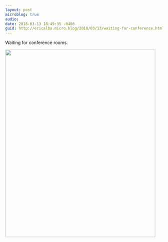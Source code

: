 ```yaml
---
layout: post
microblog: true
audio: 
date: 2018-03-13 18:49:35 -0400
guid: http://ericalba.micro.blog/2018/03/13/waiting-for-conference.html
---
```

Waiting for conference rooms.

<img src="http://micro.ericalba.com/uploads/2018/9a172d9136.jpg" width="480" height="600" />
